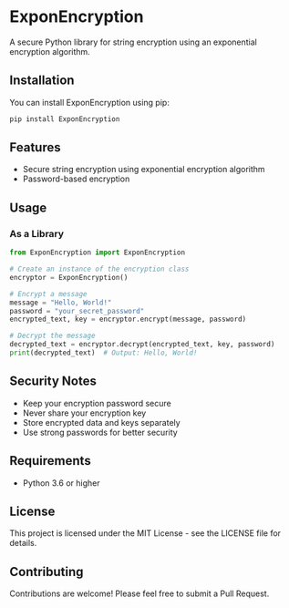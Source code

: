 # ExponEncryption

A secure Python library for string encryption using an exponential encryption algorithm.

## Installation

You can install ExponEncryption using pip:

```bash
pip install ExponEncryption
```

## Features

- Secure string encryption using exponential encryption algorithm
- Password-based encryption

## Usage

### As a Library

```python
from ExponEncryption import ExponEncryption

# Create an instance of the encryption class
encryptor = ExponEncryption()

# Encrypt a message
message = "Hello, World!"
password = "your_secret_password"
encrypted_text, key = encryptor.encrypt(message, password)

# Decrypt the message
decrypted_text = encryptor.decrypt(encrypted_text, key, password)
print(decrypted_text)  # Output: Hello, World!
```



## Security Notes

- Keep your encryption password secure
- Never share your encryption key
- Store encrypted data and keys separately
- Use strong passwords for better security

## Requirements

- Python 3.6 or higher

## License

This project is licensed under the MIT License - see the LICENSE file for details.

## Contributing

Contributions are welcome! Please feel free to submit a Pull Request.

